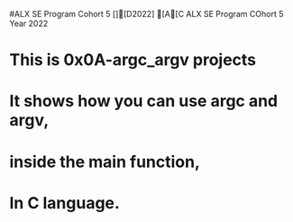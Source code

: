 #ALX SE Program Cohort 5 [][D2022]
[A[C ALX SE Program COhort 5 Year 2022
# This is 0x0A-argc_argv projects
# It shows how you can use argc and argv,
# inside the main function,
# In C language.
